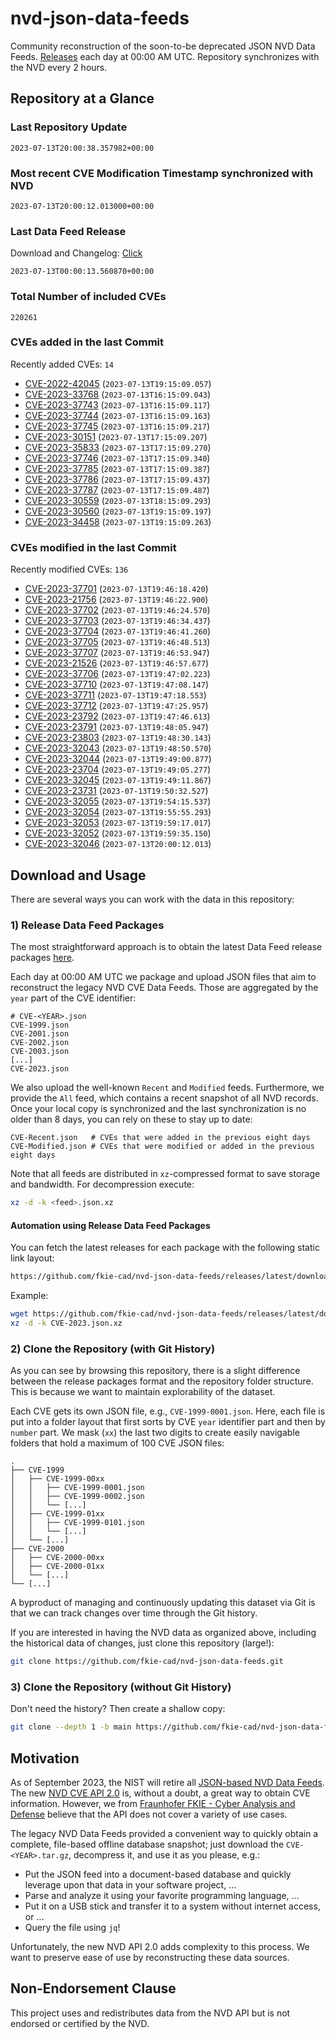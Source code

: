 # nvd-json-data-feeds

Community reconstruction of the soon-to-be deprecated JSON NVD Data Feeds. 
[Releases](https://github.com/fkie-cad/nvd-json-data-feeds/releases/latest) each day at 00:00 AM UTC.
Repository synchronizes with the NVD every 2 hours.

## Repository at a Glance

### Last Repository Update

```plain
2023-07-13T20:00:38.357982+00:00
```

### Most recent CVE Modification Timestamp synchronized with NVD

```plain
2023-07-13T20:00:12.013000+00:00
```

### Last Data Feed Release

Download and Changelog: [Click](https://github.com/fkie-cad/nvd-json-data-feeds/releases/latest)

```plain
2023-07-13T00:00:13.560870+00:00
```

### Total Number of included CVEs

```plain
220261
```

### CVEs added in the last Commit

Recently added CVEs: `14`

* [CVE-2022-42045](CVE-2022/CVE-2022-420xx/CVE-2022-42045.json) (`2023-07-13T19:15:09.057`)
* [CVE-2023-33768](CVE-2023/CVE-2023-337xx/CVE-2023-33768.json) (`2023-07-13T16:15:09.043`)
* [CVE-2023-37743](CVE-2023/CVE-2023-377xx/CVE-2023-37743.json) (`2023-07-13T16:15:09.117`)
* [CVE-2023-37744](CVE-2023/CVE-2023-377xx/CVE-2023-37744.json) (`2023-07-13T16:15:09.163`)
* [CVE-2023-37745](CVE-2023/CVE-2023-377xx/CVE-2023-37745.json) (`2023-07-13T16:15:09.217`)
* [CVE-2023-30151](CVE-2023/CVE-2023-301xx/CVE-2023-30151.json) (`2023-07-13T17:15:09.207`)
* [CVE-2023-35833](CVE-2023/CVE-2023-358xx/CVE-2023-35833.json) (`2023-07-13T17:15:09.270`)
* [CVE-2023-37746](CVE-2023/CVE-2023-377xx/CVE-2023-37746.json) (`2023-07-13T17:15:09.340`)
* [CVE-2023-37785](CVE-2023/CVE-2023-377xx/CVE-2023-37785.json) (`2023-07-13T17:15:09.387`)
* [CVE-2023-37786](CVE-2023/CVE-2023-377xx/CVE-2023-37786.json) (`2023-07-13T17:15:09.437`)
* [CVE-2023-37787](CVE-2023/CVE-2023-377xx/CVE-2023-37787.json) (`2023-07-13T17:15:09.487`)
* [CVE-2023-30559](CVE-2023/CVE-2023-305xx/CVE-2023-30559.json) (`2023-07-13T18:15:09.293`)
* [CVE-2023-30560](CVE-2023/CVE-2023-305xx/CVE-2023-30560.json) (`2023-07-13T19:15:09.197`)
* [CVE-2023-34458](CVE-2023/CVE-2023-344xx/CVE-2023-34458.json) (`2023-07-13T19:15:09.263`)


### CVEs modified in the last Commit

Recently modified CVEs: `136`

* [CVE-2023-37701](CVE-2023/CVE-2023-377xx/CVE-2023-37701.json) (`2023-07-13T19:46:18.420`)
* [CVE-2023-21756](CVE-2023/CVE-2023-217xx/CVE-2023-21756.json) (`2023-07-13T19:46:22.900`)
* [CVE-2023-37702](CVE-2023/CVE-2023-377xx/CVE-2023-37702.json) (`2023-07-13T19:46:24.570`)
* [CVE-2023-37703](CVE-2023/CVE-2023-377xx/CVE-2023-37703.json) (`2023-07-13T19:46:34.437`)
* [CVE-2023-37704](CVE-2023/CVE-2023-377xx/CVE-2023-37704.json) (`2023-07-13T19:46:41.260`)
* [CVE-2023-37705](CVE-2023/CVE-2023-377xx/CVE-2023-37705.json) (`2023-07-13T19:46:48.513`)
* [CVE-2023-37707](CVE-2023/CVE-2023-377xx/CVE-2023-37707.json) (`2023-07-13T19:46:53.947`)
* [CVE-2023-21526](CVE-2023/CVE-2023-215xx/CVE-2023-21526.json) (`2023-07-13T19:46:57.677`)
* [CVE-2023-37706](CVE-2023/CVE-2023-377xx/CVE-2023-37706.json) (`2023-07-13T19:47:02.223`)
* [CVE-2023-37710](CVE-2023/CVE-2023-377xx/CVE-2023-37710.json) (`2023-07-13T19:47:08.147`)
* [CVE-2023-37711](CVE-2023/CVE-2023-377xx/CVE-2023-37711.json) (`2023-07-13T19:47:18.553`)
* [CVE-2023-37712](CVE-2023/CVE-2023-377xx/CVE-2023-37712.json) (`2023-07-13T19:47:25.957`)
* [CVE-2023-23792](CVE-2023/CVE-2023-237xx/CVE-2023-23792.json) (`2023-07-13T19:47:46.613`)
* [CVE-2023-23791](CVE-2023/CVE-2023-237xx/CVE-2023-23791.json) (`2023-07-13T19:48:05.947`)
* [CVE-2023-23803](CVE-2023/CVE-2023-238xx/CVE-2023-23803.json) (`2023-07-13T19:48:30.143`)
* [CVE-2023-32043](CVE-2023/CVE-2023-320xx/CVE-2023-32043.json) (`2023-07-13T19:48:50.570`)
* [CVE-2023-32044](CVE-2023/CVE-2023-320xx/CVE-2023-32044.json) (`2023-07-13T19:49:00.877`)
* [CVE-2023-23704](CVE-2023/CVE-2023-237xx/CVE-2023-23704.json) (`2023-07-13T19:49:05.277`)
* [CVE-2023-32045](CVE-2023/CVE-2023-320xx/CVE-2023-32045.json) (`2023-07-13T19:49:11.867`)
* [CVE-2023-23731](CVE-2023/CVE-2023-237xx/CVE-2023-23731.json) (`2023-07-13T19:50:32.527`)
* [CVE-2023-32055](CVE-2023/CVE-2023-320xx/CVE-2023-32055.json) (`2023-07-13T19:54:15.537`)
* [CVE-2023-32054](CVE-2023/CVE-2023-320xx/CVE-2023-32054.json) (`2023-07-13T19:55:55.293`)
* [CVE-2023-32053](CVE-2023/CVE-2023-320xx/CVE-2023-32053.json) (`2023-07-13T19:59:17.017`)
* [CVE-2023-32052](CVE-2023/CVE-2023-320xx/CVE-2023-32052.json) (`2023-07-13T19:59:35.150`)
* [CVE-2023-32046](CVE-2023/CVE-2023-320xx/CVE-2023-32046.json) (`2023-07-13T20:00:12.013`)


## Download and Usage

There are several ways you can work with the data in this repository:

### 1) Release Data Feed Packages

The most straightforward approach is to obtain the latest Data Feed release packages [here](https://github.com/fkie-cad/nvd-json-data-feeds/releases/latest).

Each day at 00:00 AM UTC we package and upload JSON files that aim to reconstruct the legacy NVD CVE Data Feeds.
Those are aggregated by the `year` part of the CVE identifier:

```
# CVE-<YEAR>.json
CVE-1999.json
CVE-2001.json
CVE-2002.json
CVE-2003.json
[...]
CVE-2023.json
```

We also upload the well-known `Recent` and `Modified` feeds.
Furthermore, we provide the `All` feed, which contains a recent snapshot of all NVD records.
Once your local copy is synchronized and the last synchronization is no older than 8 days, you can rely on these to stay up to date:

```plain
CVE-Recent.json   # CVEs that were added in the previous eight days
CVE-Modified.json # CVEs that were modified or added in the previous eight days
```

Note that all feeds are distributed in `xz`-compressed format to save storage and bandwidth.
For decompression execute:

```sh
xz -d -k <feed>.json.xz
```


#### Automation using Release Data Feed Packages

You can fetch the latest releases for each package with the following static link layout:

```sh
https://github.com/fkie-cad/nvd-json-data-feeds/releases/latest/download/CVE-<YEAR>.json.xz
```

Example:

```sh
wget https://github.com/fkie-cad/nvd-json-data-feeds/releases/latest/download/CVE-2023.json.xz
xz -d -k CVE-2023.json.xz
```

### 2) Clone the Repository (with Git History)

As you can see by browsing this repository, there is a slight difference between the release packages format and the repository folder structure.
This is because we want to maintain explorability of the dataset.

Each CVE gets its own JSON file, e.g., `CVE-1999-0001.json`.
Here, each file is put into a folder layout that first sorts by CVE `year` identifier part and then by `number` part.
We mask (`xx`) the last two digits to create easily navigable folders that hold a maximum of 100 CVE JSON files:

```plain
.
├── CVE-1999
│   ├── CVE-1999-00xx
│   │   ├── CVE-1999-0001.json
│   │   ├── CVE-1999-0002.json
│   │   └── [...]
│   ├── CVE-1999-01xx
│   │   ├── CVE-1999-0101.json
│   │   └── [...]
│   └── [...]
├── CVE-2000
│   ├── CVE-2000-00xx
│   ├── CVE-2000-01xx
│   └── [...]
└── [...]
```

A byproduct of managing and continuously updating this dataset via Git is that we can track changes over time through the Git history.

If you are interested in having the NVD data as organized above, including the historical data of changes, just clone this repository (large!):

```sh
git clone https://github.com/fkie-cad/nvd-json-data-feeds.git
```

### 3) Clone the Repository (without Git History)

Don't need the history? Then create a shallow copy:

```sh
git clone --depth 1 -b main https://github.com/fkie-cad/nvd-json-data-feeds.git
```

## Motivation

As of September 2023, the NIST will retire all [JSON-based NVD Data Feeds](https://nvd.nist.gov/vuln/data-feeds#divRetirementBanner-1).
The new [NVD CVE API 2.0](https://nvd.nist.gov/developers/vulnerabilities) is, without a doubt, a great way to obtain CVE information.
However, we from [Fraunhofer FKIE - Cyber Analysis and Defense](https://www.fkie.fraunhofer.de/en/departments/cad.html) believe that the API does not cover a variety of use cases.

The legacy NVD Data Feeds provided a convenient way to quickly obtain a complete, file-based offline database snapshot; just download the `CVE-<YEAR>.tar.gz`, decompress it, and use it as you please, e.g.:

* Put the JSON feed into a document-based database and quickly leverage upon that data in your software project, ...
* Parse and analyze it using your favorite programming language, ...
* Put it on a USB stick and transfer it to a system without internet access, or ...
* Query the file using `jq`!

Unfortunately, the new NVD API 2.0 adds complexity to this process.
We want to preserve ease of use by reconstructing these data sources.

## Non-Endorsement Clause

This project uses and redistributes data from the NVD API but is not endorsed or certified by the NVD.